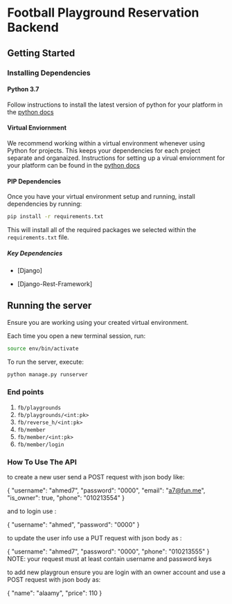 # Football Playground Reservation Backend

## Getting Started

### Installing Dependencies

#### Python 3.7

Follow instructions to install the latest version of python for your platform in the [python docs](https://docs.python.org/3/using/unix.html#getting-and-installing-the-latest-version-of-python)

#### Virtual Enviornment

We recommend working within a virtual environment whenever using Python for projects. This keeps your dependencies for each project separate and organaized. Instructions for setting up a virual enviornment for your platform can be found in the [python docs](https://packaging.python.org/guides/installing-using-pip-and-virtual-environments/)

#### PIP Dependencies

Once you have your virtual environment setup and running, install dependencies by running:

```bash
pip install -r requirements.txt
```

This will install all of the required packages we selected within the `requirements.txt` file.

##### Key Dependencies

- [Django]

- [Django-Rest-Framework]

## Running the server

Ensure you are working using your created virtual environment.

Each time you open a new terminal session, run:

```bash
source env/bin/activate
```

To run the server, execute:

```bash
python manage.py runserver
```

### End points


1. `fb/playgrounds`
2. `fb/playgrounds/<int:pk>`
3. `fb/reverse_h/<int:pk>`
4. `fb/member`
5. `fb/member/<int:pk>`
6. `fb/member/login`

### How To Use The API

to create a new user send a POST request with json body like:

{
    "username": "ahmed7",
    "password": "0000",
    "email": "a7@fun.me",
    "is_owner": true,
    "phone": "010213554"
} 

and to login use :

{
    "username": "ahmed",
    "password": "0000"
}

to update the user info use a PUT request with json body as :

{
    "username": "ahmed7",
    "password": "0000",
    "phone": "010213555"
}
NOTE: your request must at least contain username and password keys  

to add new playgroun ensure you are login with an owner account and use a POST request with json body as:

{
    "name": "alaamy",
    "price": 110
}
